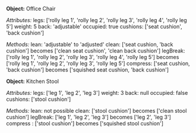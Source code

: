 **Object:** Office Chair

*Attributes:*
legs: \['rolly leg 1', 'rolly leg 2', 'rolly leg 3', 'rolly leg 4', 'rolly leg 5'\]
weight: 5
back: 'adjustable'
occupied: true
cushions: \['seat cushion', 'back cushion'\]

*Methods:*
lean: 'adjustable' to 'adjusted'
clean: \['seat cushion, 'back cushion'\] becomes \['clean seat cushion', 'clean back cushion'\]
legBreak: \['rolly leg 1', 'rolly leg 2', 'rolly leg 3', 'rolly leg 4', 'rolly leg 5'\] becomes \['rolly leg 1', 'rolly leg 2', 'rolly leg 3', 'rolly leg 5'\]
compress: \['seat cushion, 'back cushion'\] becomes \['squished seat cushion, 'back cushion'\]

**Object:** Kitchen Stool

*Attributes:*
legs: \['leg 1', 'leg 2', 'leg 3'\]
weight: 3
back: null
occupied: false
cushions: \['stool cushion'\]

*Methods:*
lean: not possible
clean: \['stool cushion'\] becomes \['clean stool cushion'\]
legBreak: \['leg 1', 'leg 2', 'leg 3'\] becomes \['leg 2', 'leg 3'\]
compress : \['stool cushion'\] becomes \['squished stool cushion'\]
